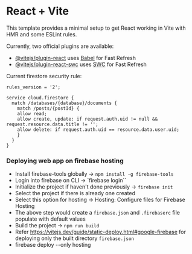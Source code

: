 # React + Vite

This template provides a minimal setup to get React working in Vite with HMR and some ESLint rules.

Currently, two official plugins are available:

- [@vitejs/plugin-react](https://github.com/vitejs/vite-plugin-react/blob/main/packages/plugin-react/README.md) uses [Babel](https://babeljs.io/) for Fast Refresh
- [@vitejs/plugin-react-swc](https://github.com/vitejs/vite-plugin-react-swc) uses [SWC](https://swc.rs/) for Fast Refresh


Current firestore security rule:

```
rules_version = '2';

service cloud.firestore {
  match /databases/{database}/documents {
    match /posts/{postId} {
    allow read;
    allow create, update: if request.auth.uid != null && request.resource.data.title != '';
    allow delete: if request.auth.uid == resource.data.user.uid;
    }
  }
}
```


### Deploying web app on firebase hosting

- Install firebase-tools globally -> `npm install -g firebase-tools`
- Login into firebase on CLI -> `firebase login``
- Initialize the project if haven't done previously -> `firebase init`
- Select the project if there is already one created
- Select this option for hosting -> Hosting: Configure files for Firebase Hosting
- The above step would create a `firebase.json` and `.firebaserc` file populate with default values
- Build the project -> `npm run build`
- Refer https://vitejs.dev/guide/static-deploy.html#google-firebase for deploying only the built directory `firebase.json` 
- firebase deploy --only hosting